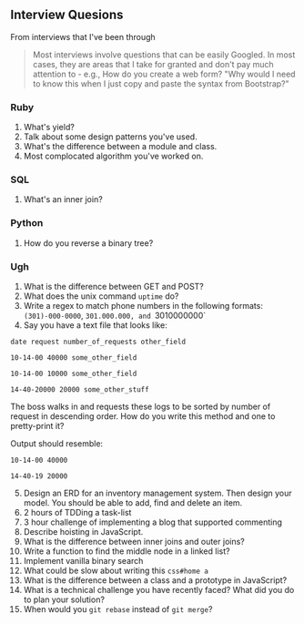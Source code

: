 ## Interview Quesions

From interviews that I've been through

> Most interviews involve questions that can be easily Googled. In most cases, they are areas that I take for granted and don't pay much attention to - e.g., How do you create a web form? "Why would I need to know this when I just copy and paste the syntax from Bootstrap?"

### Ruby

1. What's yield?
2. Talk about some design patterns you've used.
3. What's the difference between a module and class.
4. Most complocated algorithm you've worked on.

### SQL

1. What's an inner join?

### Python

1. How do you reverse a binary tree?

### Ugh

1. What is the difference between GET and POST?
2. What does the unix command `uptime` do?
3. Write a regex to match phone numbers in the following formats: `(301)-000-0000`, `301.000.000, and `3010000000`
4. Say you have a text file that looks like:
  
  ```
  date request number_of_requests other_field

  10-14-00 40000 some_other_field

  10-14-00 10000 some_other_field

  14-40-20000 20000 some_other_stuff
  ```

  The boss walks in and requests these logs to be sorted by number of request in descending order. How do you write this method and one to pretty-print it?

  Output should resemble:

  ```
  10-14-00 40000

  14-40-19 20000
  ```

5. Design an ERD for an inventory management system. Then design your model. You should be able to add, find and delete an item.
6. 2 hours of TDDing a task-list
7. 3 hour challenge of implementing a blog that supported commenting
8. Describe hoisting in JavaScript.
9. What is the difference between inner joins and outer joins?
10. Write a function to find the middle node in a linked list?
11. Implement vanilla binary search
12. What could be slow about writing this `css#home a`
13. What is the difference between a class and a prototype in JavaScript?
14. What is a technical challenge you have recently faced? What did you do to plan your solution?
15. When would you `git rebase` instead of `git merge`?
